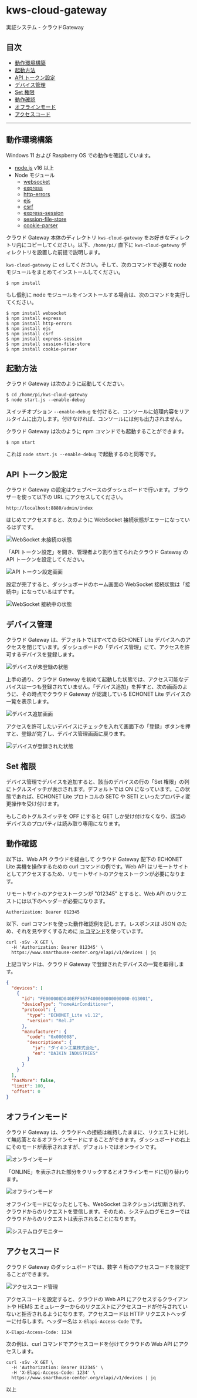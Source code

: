 # kws-cloud-gateway
 実証システム - クラウドGateway

## 目次

- [動作環境構築](#env)
- [起動方法](#start)
- [API トークン設定](#token)
- [デバイス管理](#device)
- [Set 権限](#permission-set)
- [動作確認](#req-examples)
- [オフラインモード](#offline)
- [アクセスコード](#access-code)

-----

## <a id="env">動作環境構築</a>

Windows 11 および Raspberry OS での動作を確認しています。

- [node.js](https://nodejs.org/ja/) v16 以上
- Node モジュール
  - [websocket](https://www.npmjs.com/package/websocket)
  - [express](https://www.npmjs.com/package/express)
  - [http-errors](https://www.npmjs.com/package/http-errors)
  - [ejs](https://www.npmjs.com/package/ejs)
  - [csrf](https://www.npmjs.com/package/csrf)
  - [express-session](https://www.npmjs.com/package/express-session)
  - [session-file-store](https://www.npmjs.com/package/session-file-store)
  - [cookie-parser](https://www.npmjs.com/package/cookie-parser)

クラウド Gateway 本体のディレクトリ `kws-cloud-gateway` をお好きなディレクトリ内にコピーしてください。以下、`/home/pi/` 直下に `kws-cloud-gateway` ディレクトリを設置した前提で説明します。

`kws-cloud-gateway` に `cd` してください。そして、次のコマンドで必要な node モジュールをまとめてインストールしてください。

```
$ npm install
```

もし個別に node モジュールをインストールする場合は、次のコマンドを実行してください。

```
$ npm install websocket
$ npm install express
$ npm install http-errors
$ npm install ejs
$ npm install csrf
$ npm install express-session
$ npm install session-file-store
$ npm install cookie-parser
```

## <a id="start">起動方法</a>

クラウド Gateway は次のように起動してください。

```
$ cd /home/pi/kws-cloud-gateway
$ node start.js --enable-debug
```

スイッチオプション `--enable-debug` を付けると、コンソールに処理内容をリアルタイムに出力します。付けなければ、コンソールには何も出力されません。

クラウド Gateway は次のように npm コマンドでも起動することができます。

```
$ npm start
```

これは `node start.js --enable-debug` で起動するのと同等です。

## <a id="token">API トークン設定</a>

クラウド Gateway の設定はウェブベースのダッシュボードで行います。ブラウザーを使って以下の URL にアクセスしてください。

```
http://localhost:8880/admin/index
```

はじめてアクセスすると、次のように WebSocket 接続状態がエラーになっているはずです。

![WebSocket 未接続の状態](readme-imgs/dashboard_index_error.png)

「API トークン設定」を開き、管理者より割り当てられたクラウド Gateway の API トークンを設定してください。

![API トークン設定画面](readme-imgs/dashboard_apitoken.png)

設定が完了すると、ダッシュボードのホーム画面の WebSocket 接続状態は「接続中」になっているはずです。

![WebSocket 接続中の状態](readme-imgs/dashboard_index_connected.png)

## <a id="device">デバイス管理</a>

クラウド Gateway は、デフォルトではすべての ECHONET Lite デバイスへのアクセスを閉じています。ダッシュボードの「デバイス管理」にて、アクセスを許可するデバイスを登録します。

![デバイスが未登録の状態](readme-imgs/device_list_init.png)

上手の通り、クラウド Gateway を初めて起動した状態では、アクセス可能なデバイスは一つも登録されていません。「デバイス追加」を押すと、次の画面のように、その時点でクラウド Gateway が認識している ECHONET Lite デバイスの一覧を表示します。

![デバイス追加画面](readme-imgs/device_add.png)

アクセスを許可したいデバイスにチェックを入れて画面下の「登録」ボタンを押すと、登録が完了し、デバイス管理画面に戻ります。

![デバイスが登録された状態](readme-imgs/device_list_added.png)


## <a id="permission-set">Set 権限</a>

デバイス管理でデバイスを追加すると、該当のデバイスの行の「Set 権限」の列にトグルスイッチが表示されます。デフォルトでは ON になっています。この状態であれば、ECHONET Lite プロトコルの SETC や SETI といったプロパティ変更操作を受け付けます。

もしこのトグルスイッチを OFF にすると GET しか受け付けなくなり、該当のデバイスのプロパティは読み取り専用になります。

## <a id="req-examples">動作確認</a>

以下は、Web API クラウドを経由して クラウド Gateway 配下の ECHONET Lite 実機を操作するための curl コマンドの例です。Web API はリモートサイトとしてアクセスするため、リモートサイトのアクセストークンが必要になります。

リモートサイトのアクセストークンが "012345" とすると、Web API のリクエストには以下のヘッダーが必要になります。

```
Authorization: Bearer 012345
```

以下、curl コマンドを使った動作確認例を記します。レスポンスは JSON のため、それを見やすくするために [jq コマンド](https://stedolan.github.io/jq/)を使っています。

```
curl -sSv -X GET \
  -H 'Authorization: Bearer 012345' \
  https://www.smarthouse-center.org/elapi/v1/devices | jq

```

上記コマンドは、クラウド Gateway で登録されたデバイスの一覧を取得します。

```json
{
  "devices": [
    {
      "id": "FE000008D040EFF967F400000000000000-013001",
      "deviceType": "homeAirConditioner",
      "protocol": {
        "type": "ECHONET_Lite v1.12",
        "version": "Rel.J"
      },
      "manufacturer": {
        "code": "0x000008",
        "descriptions": {
          "ja": "ダイキン工業株式会社",
          "en": "DAIKIN INDUSTRIES"
        }
      }
    }
  ],
  "hasMore": false,
  "limit": 100,
  "offset": 0
}
```

## <a id="offline">オフラインモード</a>

クラウド Gateway は、クラウドへの接続は維持したままに、リクエストに対して無応答となるオフラインモードにすることができます。ダッシュボードの右上にそのモードが表示されますが、デフォルトではオンラインです。

![オンラインモード](readme-imgs/mode_online.png)

「ONLINE」を表示された部分をクリックするとオフラインモードに切り替わります。

![オフラインモード](readme-imgs/mode_offline.png)

オフラインモードになったとしても、WebSocket コネクションは切断されず、クラウドからのリクエストを受信します。そのため、システムログモニターではクラウドからのリクエストは表示されることになります。

![システムログモニター](readme-imgs/system_log_monitor_offline.png)


## <a id="access-code">アクセスコード</a>

クラウド Gateway のダッシュボードでは、数字 4 桁のアクセスコードを設定することができます。

![アクセスコード管理](readme-imgs/access_code.png)

アクセスコードを設定すると、クラウドの Web API にアクセスするクライアントや HEMS エミュレーターからのリクエストにアクセスコードが付与されていないと拒否されるようになります。アクセスコードは HTTP リクエストヘッダーに付与します。ヘッダー名は `X-Elapi-Access-Code` です。

```
X-Elapi-Access-Code: 1234
```

次の例は、curl コマンドでアクセスコードを付けてクラウドの Web API にアクセスします。

```
curl -sSv -X GET \
  -H 'Authorization: Bearer 012345' \
  -H 'X-Elapi-Access-Code: 1234' \
  https://www.smarthouse-center.org/elapi/v1/devices | jq
```


以上
